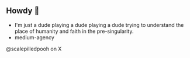 ## Howdy 🤠
- I'm just a dude playing a dude playing a dude trying to understand the place of humanity and faith in the pre-singularity.
- medium-agency

@scalepilledpooh on X
